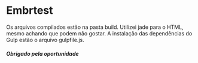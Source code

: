 # Embrtest
Os arquivos compilados estão na pasta build. Utilizei jade para o HTML, mesmo achando que podem não gostar.  A instalação das dependências do Gulp estão o arquivo gulpfile.js.


##### Obrigado pela oportunidade
